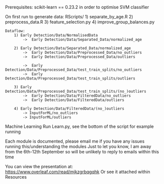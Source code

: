 Prerequisites:
    scikit-learn == 0.23.2 in order to optimise SVM classifier

On first run to generate data:
    RScripts/
        1) separate_by_age.R
        2) preprocess_data.R
        3) feature_selection.py
        4) improve_group_balances.py

    Dataflow:
        1) Early Detection/Data/NormalisedData
            ->  Early Detection/Data/Separated_Data/normalized_age

        2) Early Detection/Data/Separated_Data/normalized_age
            ->  Early Detection/Data/Preprocessed_Data/no_outliers
            ->  Early Detection/Data/Preprocessed_Data/outliers

            ->  Early Detection/Data/Preprocessed_Data/test_train_splits/no_outliers
            ->  Early Detection/Data/Preprocessed_Data/test_train_splits/outliers

        3) Early Detection/Data/Preprocessed_Data/test_train_splits/(no_)outliers
            ->  Early Detection/Data/FilteredData/no_outliers
            ->  Early Detection/Data/FilteredData/outliers

        4) Early Detection/Data/FilteredData/(no_)outliers
            -> InputForML/no_outliers
            -> InputForML/outliers

Machine Learning
    Run Learn.py, see the bottom of the script for example running

Each module is documented, please email me if you have any issues running this/understanding the modules
    Just to let you know, I am away from the 6th-12th September so will be unlikely to reply to emails within this time


You can view the presentation at: https://www.overleaf.com/read/mjkzgrbqgqhk
Or see it attached within Resources

